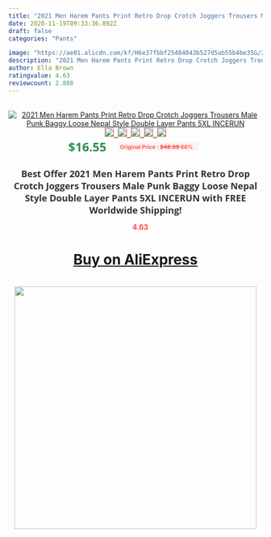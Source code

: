```yaml
---
title: "2021 Men Harem Pants Print Retro Drop Crotch Joggers Trousers Male  Punk Baggy Loose Nepal Style Double Layer Pants 5XL INCERUN"
date: 2020-11-19T09:33:36.892Z
draft: false
categories: "Pants"

image: "https://ae01.alicdn.com/kf/H6e37fbbf25484043b527d5ab55b4be35G/2021-Men-Harem-Pants-Print-Retro-Drop-Crotch-Joggers-Trousers-Male-Punk-Baggy-Loose-Nepal-Style.jpg"
description: "2021 Men Harem Pants Print Retro Drop Crotch Joggers Trousers Male  Punk Baggy Loose Nepal Style Double Layer Pants 5XL INCERUN"
author: Ella Brown
ratingvalue: 4.63
reviewcount: 2.888
---
```

<br>
<div style="text-align: center;">
<a href="https://s.click.aliexpress.com/e/_9j4Ysd" target="_blank" rel="nofollow noopener noreferrer"><img alt="2021 Men Harem Pants Print Retro Drop Crotch Joggers Trousers Male  Punk Baggy Loose Nepal Style Double Layer Pants 5XL INCERUN" class="magnifier-image" src="https://ae01.alicdn.com/kf/H6e37fbbf25484043b527d5ab55b4be35G/2021-Men-Harem-Pants-Print-Retro-Drop-Crotch-Joggers-Trousers-Male-Punk-Baggy-Loose-Nepal-Style.jpg_640x640.jpg">
<br>
<img style="border:1px solid salmon" src="https://ae01.alicdn.com/kf/H6e37fbbf25484043b527d5ab55b4be35G/2021-Men-Harem-Pants-Print-Retro-Drop-Crotch-Joggers-Trousers-Male-Punk-Baggy-Loose-Nepal-Style.jpg_120x120.jpg">&nbsp;&nbsp;<img style="border:1px solid salmon" src="https://ae01.alicdn.com/kf/H356a22e1b93048759011fc48485e8e56z/2021-Men-Harem-Pants-Print-Retro-Drop-Crotch-Joggers-Trousers-Male-Punk-Baggy-Loose-Nepal-Style.jpg_120x120.jpg">&nbsp;&nbsp;<img style="border:1px solid salmon" src="https://ae01.alicdn.com/kf/Ha0263ae1db2547b6b99d4d92a6ed0b356/2021-Men-Harem-Pants-Print-Retro-Drop-Crotch-Joggers-Trousers-Male-Punk-Baggy-Loose-Nepal-Style.jpg_120x120.jpg">&nbsp;&nbsp;<img style="border:1px solid salmon" src="https://ae01.alicdn.com/kf/Ha6a4166026b0435c9bbe47449a2a064fu/2021-Men-Harem-Pants-Print-Retro-Drop-Crotch-Joggers-Trousers-Male-Punk-Baggy-Loose-Nepal-Style.jpg_120x120.jpg">&nbsp;&nbsp;<img style="border:1px solid salmon" src="https://ae01.alicdn.com/kf/H7e8f16526a0b426c84164d6c19e5b4130/2021-Men-Harem-Pants-Print-Retro-Drop-Crotch-Joggers-Trousers-Male-Punk-Baggy-Loose-Nepal-Style.jpg_120x120.jpg"></a></div><br0>
<div style="text-align: center;"><span style="background-color: white; border: 0px; box-sizing: border-box; color: seagreen; display: inline-block; font-family: &quot;open sans&quot; , &quot;arial&quot; , &quot;helvetica&quot; , sans-serif , &quot;heiti&quot;; font-size: 24px; font-stretch: inherit; font-weight: 700; line-height: inherit; margin: 0px 10px 0px 0px; padding: 0px; vertical-align: middle;">$16.55 </span>
<span style="background: rgb(255 , 241 , 241); border-radius: 3px; border: 0px; box-sizing: border-box; color: #ff4747; display: inline-block; font-family: inherit; font-size: 12px; font-stretch: inherit; font-style: inherit; font-variant: inherit; font-weight: 600; line-height: inherit; margin: 0px; padding: 2px 5px; transform: scale(0.9); vertical-align: middle;">Original Price : <b style="text-decoration: line-through;">$48.69 </b> 66%&nbsp;&nbsp;</span></div>
<h1 style="color: #333333; display: inline-block; font-family: &quot;open sans&quot; , &quot;arial&quot; , &quot;helvetica&quot; , sans-serif , &quot;heiti&quot;; font-size: 18px; font-stretch: inherit; font-weight: 700; text-align: center;">Best Offer 2021 Men Harem Pants Print Retro Drop Crotch Joggers Trousers Male  Punk Baggy Loose Nepal Style Double Layer Pants 5XL INCERUN with FREE Worldwide Shipping!</h1>
<div style="color: #ff4747; text-align: center;">
<img src="https://4.bp.blogspot.com/-M0ZcTcb-5uY/XleCXlxnR4I/AAAAAAAAAEc/OrjgMkXV1oMQFaCRZj5HQwOCBcu3w1FegCPcBGAYYCw/s1600/star.png" style="height: 15px;">&nbsp;<b>4.63</b></div>
<div class="button_cont" align="center"><a class="buynow_a" href="https://s.click.aliexpress.com/e/_9j4Ysd" target="_blank" rel="nofollow noopener noreferrer"><H1>Buy on AliExpress</H1></a></div><br>
<div class="separator" style="clear: both; text-align: center;">
<img src="https://lh3.googleusercontent.com/-pTy5HemUv9M/XlePHvY0dAI/AAAAAAAAAE4/0nX5iRUoIWY8eMW9Dpxeirr157OZliDIgCLcBGAsYHQ/s1600/badge.gif" width="480">
</div>
